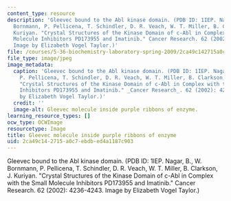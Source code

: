 ```yaml
---
content_type: resource
description: 'Gleevec bound to the Abl kinase domain. (PDB ID: 1IEP. Nagar, B., W.
  Bornmann, P. Pellicena, T. Schindler, D. R. Veach, W. T. Miller, B. Clarkson, J.
  Kuriyan. "Crystal Structures of the Kinase Domain of c-Abl in Complex with the Small
  Molecule Inhibitors PD173955 and Imatinib." Cancer Research. 62 (2002): 4236-4243.
  Image by Elizabeth Vogel Taylor.)'
file: /courses/5-36-biochemistry-laboratory-spring-2009/2ca49c142715a0c7ebdbed4a1187c903_5-36S09-th.jpg
file_type: image/jpeg
image_metadata:
  caption: 'Gleevec bound to the Abl kinase domain. (PDB ID: 1IEP. Nagar, B., W. Bornmann,
    P. Pellicena, T. Schindler, D. R. Veach, W. T. Miller, B. Clarkson, J. Kuriyan.
    "Crystal Structures of the Kinase Domain of c-Abl in Complex with the Small Molecule
    Inhibitors PD173955 and Imatinib." _Cancer Research_. 62 (2002): 4236-4243. Image
    by Elizabeth Vogel Taylor.)'
  credit: ''
  image-alt: Gleevec molecule inside purple ribbons of enzyme.
learning_resource_types: []
ocw_type: OCWImage
resourcetype: Image
title: Gleevec molecule inside purple ribbons of enzyme
uid: 2ca49c14-2715-a0c7-ebdb-ed4a1187c903
---
```

Gleevec bound to the Abl kinase domain. (PDB ID: 1IEP. Nagar, B., W. Bornmann, P. Pellicena, T. Schindler, D. R. Veach, W. T. Miller, B. Clarkson, J. Kuriyan. "Crystal Structures of the Kinase Domain of c-Abl in Complex with the Small Molecule Inhibitors PD173955 and Imatinib." Cancer Research. 62 (2002): 4236-4243. Image by Elizabeth Vogel Taylor.)

